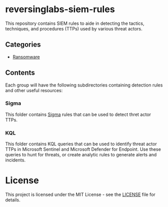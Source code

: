 # reversinglabs-siem-rules

This repository contains SIEM rules to aide in detecting the tactics, techniques, and procedures (TTPs) used by various threat actors.

## Categories

- [Ransomware](./Ransomware/)

## Contents
Each group will have the following subdirectories containing detection rules and other useful resources:

### Sigma
This folder contains [Sigma](https://github.com/SigmaHQ/sigma) rules that can be used to detect thret actor TTPs.

### KQL
This folder contains KQL queries that can be used to identify threat actor TTPs in Microsoft Sentinel and Microsoft Defender for Endpoint. Use these queries to hunt for threats, or create analytic rules to generate alerts and incidents.

# License
This project is licensed under the MIT License - see the [LICENSE](./LICENSE) file for details.